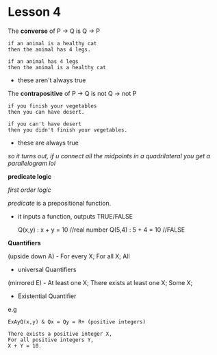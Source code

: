 # Lesson 4

The **converse** of P -> Q is Q -> P

    if an animal is a healthy cat
    then the animal has 4 legs.

    if an animal has 4 legs
    then the animal is a healthy cat

- these aren't always true

The **contrapositive** of P -> Q is not Q -> not P

    if you finish your vegetables
    then you can have desert.

    if you can't have desert
    then you didn't finish your vegetables.

- these are always true

*so it turns out, if u connect all the midpoints in a quadrilateral you get a parallelogram lol*

**predicate logic**

*first order logic*

*predicate* is a prepositional function.
- it inputs a function, outputs TRUE/FALSE

    Q(x,y) : x + y = 10 //real number
    Q(5,4) : 5 + 4 = 10 //FALSE

**Quantifiers**

(upside down A) - For every X; For all X; All
  - universal Quantifiers

(mirrored E) - At least one X; There exists at least one X; Some X;
  - Existential Quantifier

e.g

    ExAyQ(x,y) & Qx = Qy = R+ (positive integers)

    There exists a positive integer X,
    For all positive integers Y,
    X + Y = 10.
